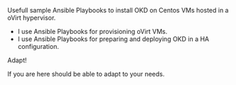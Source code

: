 Usefull sample Ansible Playbooks to install OKD on Centos VMs hosted in a oVirt hypervisor.

* I use Ansible Playbooks for provisioning oVirt VMs.
* I use Ansible Playbooks for preparing and deploying OKD in a HA configuration.

Adapt!

If you are here should be able to adapt to your needs.
